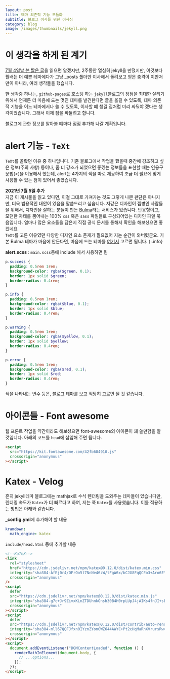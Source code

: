 ```yaml
---
layout: post
title: 테마 의존적 기능 모듈화
subtitle: 블로그 이사를 위한 이사짐
category: blog
image: /images/thumbnails/jekyll.png
---
```


# 이 생각을 하게 된 계기

[7월 4일날 쓴 짧은 글](https://kasterra.github.io/2021/07/04/personal.html)을 읽으면 알겠지만, 2주동안 열심히 jekyll을 만졌지만, 이것보다 훨배는 더 예쁜 테마에다가 그냥 \_posts 폴더만 이사해서 돌려보고 얻은 충격이 이만저만이 아니라, 여러 생각들을 했습니다.

한 생각중 하나는, `github-pages`로 호스팅 하는 `jekyll`블로그의 장점을 최대한 살리기 위해서 언제든 더 마음에 드는 멋진 테마를 발견한다면 글을 옮길 수 있도록, 테마 의존적 기능을 어느 테마에서나 쓸 수 있도록, 이사할 떄 챙길 짐처럼 미리 싸둬야 겠다는 생각이었습니다. 그래서 이제 짐을 싸둘려고 합니다.

블로그에 관한 정보를 알아볼 떄마다 점점 추가해 나갈 계획입니다.

# alert 기능 - `TeXt`

`TeXt`를 골랐던 이유 중 하나입니다. 기존 블로그에서 작업을 했을때 중간에 강조하고 싶은 정보(주의 사항) 등이나, 좀 더 강조가 되었으면 좋겠는 정보들을 표현할 때는 인용구 문법(>)을 이용해서 했는데, alert는 4가지의 색을 따로 제공하여 조금 더 필요에 맞게 사용할 수 있는 점이 있어서 좋았습니다.

<i class="fas fa-info-circle"></i> <strong>2021년 7월 5일 추가</strong><br/>
지금 이 게시물을 읽고 있다면, 이걸 그대로 가져가는 것도 그렇게 나쁜 판단은 아니지만, 더욱 범용적인 대안이 있음을 말씀드리고 싶습니다.
저같은 디자인이 젬병인 사람들을 위해서, 디자인을 잘하는 분들이 만든 [Bulma](https://bulma.io/)라는 서비스가 있습니다. 반응형이고, 모던한 자태를 뿜어내는 100% `css` 혹은 `sass` 파일들로 구성되어있는 디자인 파일 묶음입니다. 얼마나 많은 요소들을 담은지 직접 공식 문서를 통해서 확인을 해보셨으면 좋겠네요<br/>
`TeXt`를 고른 이유였던 다양한 디자인 요소 존재가 필요없어 지는 순간이 와버렸군요. 기본 Bulma 테마가 마음에 안든다면, 마음에 드는 테마를 [여기서](https://jenil.github.io/bulmaswatch/) 고르면 됩니다.
{:.info}

**alert.scss** : `main.scss`등에 include 해서 사용하면 됨

```scss
p.success {
  padding: 0.5rem 1rem;
  background-color: rgba($green, 0.1);
  border: 1px solid $green;
  border-radius: 0.4rem;
}

p.info {
  padding: 0.5rem 1rem;
  background-color: rgba($blue, 0.1);
  border: 1px solid $blue;
  border-radius: 0.4rem;
}

p.warning {
  padding: 0.5rem 1rem;
  background-color: rgba($yellow, 0.1);
  border: 1px solid $yellow;
  border-radius: 0.4rem;
}

p.error {
  padding: 0.5rem 1rem;
  background-color: rgba($red, 0.1);
  border: 1px solid $red;
  border-radius: 0.4rem;
}
```

색을 나타내는 변수 등은, 블로그 테마를 보고 적당히 고르면 될 것 같습니다.

# 아이콘들 - Font awesome

웹 프론트 작업을 약간이라도 해보셨으면 font-awesome의 아이콘이 꽤 쓸만함을 알 것입니다. 아래의 코드를 `head`에 삽입해 주면 됩니다.

```html
<script
  src="https://kit.fontawesome.com/42fb684910.js"
  crossorigin="anonymous"
></script>
```

# Katex - Velog

흔히 jekyll테마 블로그에는 mathjax로 수식 렌더링을 도와주는 테마들이 있습니다만, 렌더링 속도가 `Katex`가 더 빠르다고 하여, 저는 쭉 `Katex`를 사용했습니다.
이를 적용하는 방법은 아래와 같습니다.

**\_config.yml**에 추가해야 할 내용

```yaml
kramdown:
  math_engine: katex
```

`include/head.html` 등에 추가할 내용

```html
<!--KaTeX-->
<link
  rel="stylesheet"
  href="https://cdn.jsdelivr.net/npm/katex@0.12.0/dist/katex.min.css"
  integrity="sha384-AfEj0r4/OFrOo5t7NnNe46zW/tFgW6x/bCJG8FqQCEo3+Aro6EYUG4+cU+KJWu/X"
  crossorigin="anonymous"
/>
<script
  defer
  src="https://cdn.jsdelivr.net/npm/katex@0.12.0/dist/katex.min.js"
  integrity="sha384-g7c+Jr9ZivxKLnZTDUhnkOnsh30B4H0rpLUpJ4jAIKs4fnJI+sEnkvrMWph2EDg4"
  crossorigin="anonymous"
></script>
<script
  defer
  src="https://cdn.jsdelivr.net/npm/katex@0.12.0/dist/contrib/auto-render.min.js"
  integrity="sha384-mll67QQFJfxn0IYznZYonOWZ644AWYC+Pt2cHqMaRhXVrursRwvLnLaebdGIlYNa"
  crossorigin="anonymous"
></script>
<script>
  document.addEventListener("DOMContentLoaded", function () {
    renderMathInElement(document.body, {
      // ...options...
    });
  });
</script>
```
